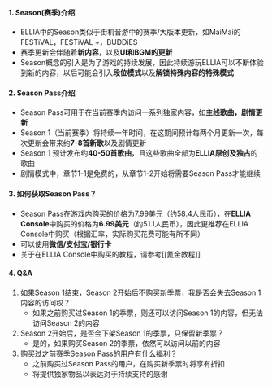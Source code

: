 #### 1. Season(赛季)介绍
- ELLIA中的Season类似于街机音游中的赛季/大版本更新，如MaiMai的FESTiVAL，FESTiVAL +，BUDDiES
- 赛季更新会伴随着**新内容**，以及**UI和BGM的更新**
- Season概念的引入是为了游戏的持续发展，因此持续游玩ELLIA可以不断体验到新的内容，以后可能会引入**段位模式**以及**解锁特殊内容的特殊模式**

#### 2. Season Pass介绍
- Season Pass可用于在当前赛季内访问一系列独家内容，如**主线歌曲，剧情更新**
- Season 1（当前赛季）将持续一年时间，在这期间预计每两个月更新一次，每次更新会带来约**7-8首新歌**以及剧情更新
- Season 1 预计发布约**40-50首歌曲**，且这些歌曲全部为**ELLIA原创及独占**的歌曲
- 剧情模式中，章节1-1是免费的，从章节1-2开始将需要Season Pass才能继续

#### 3. 如何获取Season Pass？
- Season Pass在游戏内购买的价格为7.99美元（约58.4人民币），在**ELLIA Console**中购买的价格为**6.99美元**（约51.1人民币），因此更推荐在ELLIA Console中购买（根据汇率，实际购买花费可能有所不同）
- 可以使用**微信/支付宝/银行卡**
- 关于在ELLIA Console中购买的教程，请参考[[氪金教程]]

#### 4. Q&A
1. 如果Season 1结束，Season 2开始后不购买新季票，我是否会失去Season 1内容的访问权？
	- 如果之前购买过Season 1的季票，则还可以访问Season 1的内容，但无法访问Season 2的内容
2. Season 2开始后，是否会下架Season 1的季票，只保留新季票？
	- 是的，如果购买Season 2的季票，依然可以访问以前的内容
3. 购买过之前赛季Season Pass的用户有什么福利？
	- 之前购买过Season Pass的用户，在购买新季票时将享有折扣
	- 将提供独家物品以表达对于持续支持的感谢


